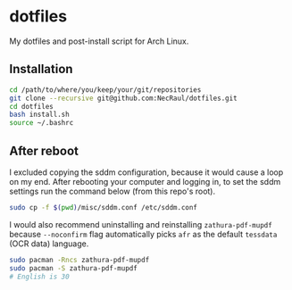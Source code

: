# dotfiles

My dotfiles and post-install script for Arch Linux.

## Installation

``` Bash
cd /path/to/where/you/keep/your/git/repositories
git clone --recursive git@github.com:NecRaul/dotfiles.git
cd dotfiles
bash install.sh
source ~/.bashrc
```

## After reboot

I excluded copying the sddm configuration, because it would cause a loop on my end. After rebooting your computer and logging in, to set the sddm settings run the command below (from this repo's root).

```Bash
sudo cp -f $(pwd)/misc/sddm.conf /etc/sddm.conf
```

I would also recommend uninstalling and reinstalling `zathura-pdf-mupdf` because `--noconfirm` flag automatically picks `afr` as the default `tessdata` (OCR data) language.

```Bash
sudo pacman -Rncs zathura-pdf-mupdf
sudo pacman -S zathura-pdf-mupdf
# English is 30
```
